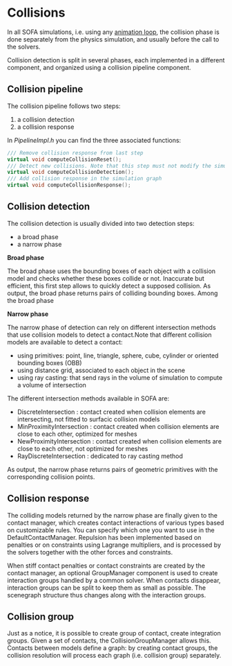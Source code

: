 Collisions
==========

In all SOFA simulations, i.e. using any [animation loop](https://www.sofa-framework.org/community/doc/main-principles/animationloop-and-visitors/), the collision phase is done separately from the physics simulation, and usually before the call to the solvers.

Collision detection is split in several phases, each implemented in a different component, and organized using a collision pipeline component.


Collision pipeline
------------------

The collision pipeline follows two steps:
  1. a collision detection
  2. a collision response

In _PipelineImpl.h_ you can find the three associated functions:
``` cpp
/// Remove collision response from last step
virtual void computeCollisionReset();
/// Detect new collisions. Note that this step must not modify the simulation graph
virtual void computeCollisionDetection();
/// Add collision response in the simulation graph
virtual void computeCollisionResponse();
```

Collision detection
-------------------

The collision detection is usually divided into two detection steps:
  - a broad phase
  - a narrow phase


**Broad phase**

The broad phase uses the bounding boxes of each object with a collision model and checks whether these boxes collide or not. Inaccurate but efficient, this first step allows to quickly detect a supposed collision. As output, the broad phase returns pairs of colliding bounding boxes. Among the broad phase


**Narrow phase**

The narrow phase of detection can rely on different intersection methods that use collision models to detect a contact.Note that different collision models are available to detect a contact:
  - using primitives: point, line, triangle, sphere, cube, cylinder or oriented bounding boxes (OBB)
  - using distance grid, associated to each object in the scene
  - using ray casting: that send rays in the volume of simulation to compute a volume of intersection

The different intersection methods available in SOFA are:
  - DiscreteIntersection : contact created when collision elements are intersecting, not fitted to surfacic collision models
  - MinProximityIntersection : contact created when collision elements are close to each other, optimized for meshes
  - NewProximityIntersection : contact created when collision elements are close to each other, not optimized for meshes
  - RayDiscreteIntersection : dedicated to ray casting method
 
As output, the narrow phase returns pairs of geometric primitives with the corresponding collision points.


Collision response
------------------

The colliding models returned by the narrow phase are finally given to the contact manager, which creates contact interactions of various types based on customizable rules. You can specify which one you want to use in the DefaultContactManager. Repulsion has been implemented based on penalties or on constraints using Lagrange multipliers, and is processed by the solvers together with the other forces and constraints.

When stiff contact penalties or contact constraints are created by the contact manager, an optional GroupManager component is used to create interaction groups handled by a common solver. When contacts disappear, interaction groups can be split to keep them as small as possible. The scenegraph structure thus changes along with the interaction groups.


Collision group
---------------

Just as a notice, it is possible to create group of contact, create integration groups. Given a set of contacts, the CollisionGroupManager allows this. Contacts between models define a graph: by creating contact groups, the collision resolution will process each graph (i.e. collision group) separately.